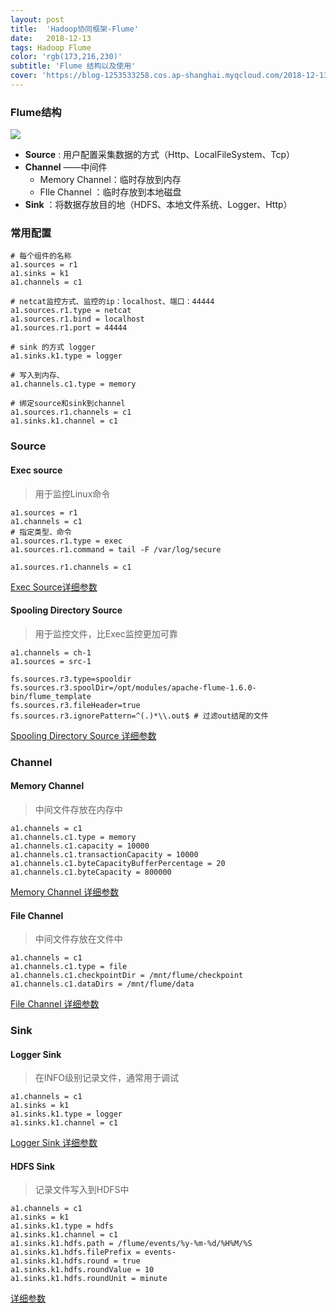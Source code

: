 ```yaml
---
layout: post
title:  'Hadoop协同框架-Flume'
date:   2018-12-13
tags: Hadoop Flume
color: 'rgb(173,216,230)'
subtitle: 'Flume 结构以及使用'
cover: 'https://blog-1253533258.cos.ap-shanghai.myqcloud.com/2018-12-13/flume_structure.png'
---
```


### Flume结构

![](https://blog-1253533258.cos.ap-shanghai.myqcloud.com/2018-12-13/flume_structure.png)

- **Source** : 用户配置采集数据的方式（Http、LocalFileSystem、Tcp）
- **Channel** ——中间件
  - Memory Channel：临时存放到内存
  - FIle Channel ：临时存放到本地磁盘
- **Sink** ：将数据存放目的地（HDFS、本地文件系统、Logger、Http）



### 常用配置

```
# 每个组件的名称
a1.sources = r1
a1.sinks = k1
a1.channels = c1

# netcat监控方式、监控的ip：localhost、端口：44444
a1.sources.r1.type = netcat
a1.sources.r1.bind = localhost
a1.sources.r1.port = 44444

# sink 的方式 logger
a1.sinks.k1.type = logger

# 写入到内存、
a1.channels.c1.type = memory

# 绑定source和sink到channel
a1.sources.r1.channels = c1
a1.sinks.k1.channel = c1
```

### Source

#### Exec source 

> 用于监控Linux命令

```
a1.sources = r1
a1.channels = c1
# 指定类型、命令
a1.sources.r1.type = exec
a1.sources.r1.command = tail -F /var/log/secure

a1.sources.r1.channels = c1
```

[Exec Source详细参数](https://flume.apache.org/FlumeUserGuide.html#exec-source)

#### Spooling Directory Source

> 用于监控文件，比Exec监控更加可靠

```
a1.channels = ch-1
a1.sources = src-1

fs.sources.r3.type=spooldir
fs.sources.r3.spoolDir=/opt/modules/apache-flume-1.6.0-bin/flume_template
fs.sources.r3.fileHeader=true
fs.sources.r3.ignorePattern=^(.)*\\.out$ # 过滤out结尾的文件
```

[Spooling Directory Source 详细参数](https://flume.apache.org/FlumeUserGuide.html#spooling-directory-source)

### Channel

#### Memory Channel

> 中间文件存放在内存中

```
a1.channels = c1
a1.channels.c1.type = memory
a1.channels.c1.capacity = 10000
a1.channels.c1.transactionCapacity = 10000
a1.channels.c1.byteCapacityBufferPercentage = 20
a1.channels.c1.byteCapacity = 800000
```

[Memory Channel 详细参数](https://flume.apache.org/FlumeUserGuide.html#memory-channel)

#### File Channel

> 中间文件存放在文件中

```
a1.channels = c1
a1.channels.c1.type = file
a1.channels.c1.checkpointDir = /mnt/flume/checkpoint
a1.channels.c1.dataDirs = /mnt/flume/data
```

[File Channel 详细参数](https://flume.apache.org/FlumeUserGuide.html#file-channel)

### Sink

#### Logger Sink

> 在INFO级别记录文件，通常用于调试

```
a1.channels = c1
a1.sinks = k1
a1.sinks.k1.type = logger
a1.sinks.k1.channel = c1
```

[Logger Sink 详细参数](https://flume.apache.org/FlumeUserGuide.html#logger-sink)

#### HDFS Sink

> 记录文件写入到HDFS中

```
a1.channels = c1
a1.sinks = k1
a1.sinks.k1.type = hdfs
a1.sinks.k1.channel = c1
a1.sinks.k1.hdfs.path = /flume/events/%y-%m-%d/%H%M/%S
a1.sinks.k1.hdfs.filePrefix = events-
a1.sinks.k1.hdfs.round = true
a1.sinks.k1.hdfs.roundValue = 10
a1.sinks.k1.hdfs.roundUnit = minute
```

[详细参数](https://flume.apache.org/FlumeUserGuide.html#hdfs-sink)